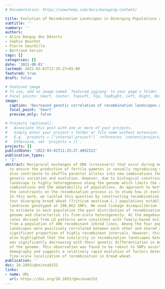 ```yaml
---
# Documentation: https://wowchemy.com/docs/managing-content/

title: Evolution of Recombination Landscapes in Diverging Populations of Bread Wheat
subtitle: ''
summary: ''
authors:
- Alice Danguy des Déserts
- Sophie Bouchet
- Pierre Sourdille
- Bertrand Servin
tags: []
categories: []
date: '2021-08-01'
lastmod: 2022-03-01T12:25:27+01:00
featured: true
draft: false

# Featured image
# To use, add an image named `featured.jpg/png` to your page's folder.
# Focal points: Smart, Center, TopLeft, Top, TopRight, Left, Right, BottomLeft, Bottom, BottomRight.
image:
  caption: 'Decreased genetic correlation of recombination landscapes with increased genetic distance'
  focal_point: 'Smart'
  preview_only: false

# Projects (optional).
#   Associate this post with one or more of your projects.
#   Simply enter your project's folder or file name without extension.
#   E.g. `projects = ["internal-project"]` references `content/project/deep-learning/index.md`.
#   Otherwise, set `projects = []`.
projects: []
publishDate: '2022-03-01T11:25:27.409231Z'
publication_types:
- '2'
abstract: Reciprocal exchanges of DNA (crossovers) that occur during meiosis are mandatory
  to ensure the production of fertile gametes in sexually reproducing species. They
  also contribute to shuffle parental alleles into new combinations thereby fueling
  genetic variation and evolution. However, due to biological constraints, the recombination
  landscape is highly heterogeneous along the genome which limits the range of allelic
  combinations and the adaptability of populations. An approach to better understand
  the constraints on the recombination process is to study how it evolved in the past.
  In this work, we tackled this question by constructing recombination profiles in
  four diverging bread wheat (Triticum aestivum L.) populations established from 371
  landraces genotyped at 200,062 SNPs. We used linkage disequilibrium (LD) patterns
  to estimate in each population the past distribution of recombination along the
  genome and characterize its fine-scale heterogeneity. At the megabase scale, recombination
  rates derived from LD patterns were consistent with family-based estimates obtained
  from a population of 406 recombinant inbred lines. Among the four populations, recombination
  landscapes were positively correlated between each other and shared a statistically
  significant proportion of highly recombinant intervals. However, this comparison
  also highlighted that the similarity in recombination landscapes between populations
  was significantly decreasing with their genetic differentiation in most regions
  of the genome. This observation was found to be robust to SNPs ascertainment and
  demography and suggests a relatively rapid evolution of factors determining the
  fine-scale localization of recombination in bread wheat.
publication: ''
doi: 10.1093/gbe/evab152
links:
- name: URL
  url: https://doi.org/10.1093/gbe/evab152
---
```

